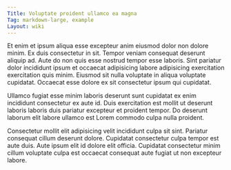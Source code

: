 ```yaml
---
Title: Voluptate proident ullamco ea magna
Tag: markdown-large, example
Layout: wiki
---
```

Et enim et ipsum aliqua esse excepteur anim eiusmod dolor non dolore minim. Ex duis consectetur in sit. Tempor veniam consequat deserunt aliquip ad. Aute do non quis esse nostrud tempor esse laboris. Sint pariatur dolor incididunt ipsum et occaecat adipisicing labore adipisicing exercitation exercitation quis minim. Eiusmod sit nulla voluptate in aliqua voluptate cupidatat. Occaecat esse dolore ex sit consectetur ipsum qui cupidatat.

Ullamco fugiat esse minim laboris deserunt sunt cupidatat ex enim incididunt consectetur ex aute id. Duis exercitation est mollit ut deserunt laboris laboris duis pariatur excepteur et proident tempor. Do deserunt laborum elit labore ullamco est Lorem commodo culpa nulla proident.

Consectetur mollit elit adipisicing velit incididunt culpa sit sint. Pariatur consequat cillum deserunt dolore. Cupidatat consectetur culpa tempor est aute duis. Aute ipsum elit id dolore elit officia. Cupidatat consectetur minim cillum voluptate culpa est occaecat consequat aute fugiat ut non excepteur labore.